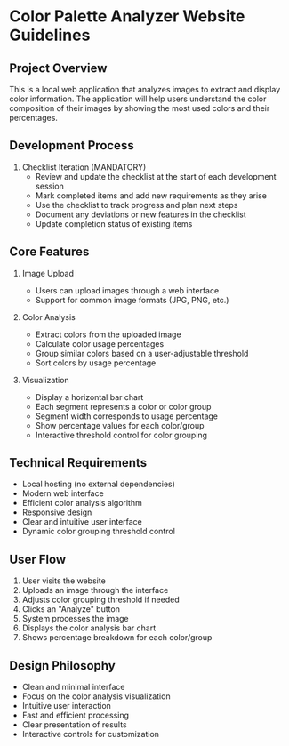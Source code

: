 # Color Palette Analyzer Website Guidelines

## Project Overview
This is a local web application that analyzes images to extract and display color information. The application will help users understand the color composition of their images by showing the most used colors and their percentages.

## Development Process
1. Checklist Iteration (MANDATORY)
   - Review and update the checklist at the start of each development session
   - Mark completed items and add new requirements as they arise
   - Use the checklist to track progress and plan next steps
   - Document any deviations or new features in the checklist
   - Update completion status of existing items

## Core Features
1. Image Upload
   - Users can upload images through a web interface
   - Support for common image formats (JPG, PNG, etc.)

2. Color Analysis
   - Extract colors from the uploaded image
   - Calculate color usage percentages
   - Group similar colors based on a user-adjustable threshold
   - Sort colors by usage percentage

3. Visualization
   - Display a horizontal bar chart
   - Each segment represents a color or color group
   - Segment width corresponds to usage percentage
   - Show percentage values for each color/group
   - Interactive threshold control for color grouping

## Technical Requirements
- Local hosting (no external dependencies)
- Modern web interface
- Efficient color analysis algorithm
- Responsive design
- Clear and intuitive user interface
- Dynamic color grouping threshold control

## User Flow
1. User visits the website
2. Uploads an image through the interface
3. Adjusts color grouping threshold if needed
4. Clicks an "Analyze" button
5. System processes the image
6. Displays the color analysis bar chart
7. Shows percentage breakdown for each color/group

## Design Philosophy
- Clean and minimal interface
- Focus on the color analysis visualization
- Intuitive user interaction
- Fast and efficient processing
- Clear presentation of results
- Interactive controls for customization 